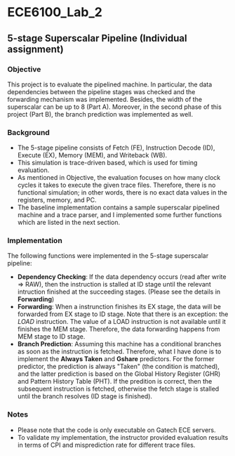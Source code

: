 # ECE6100_Lab_2
## 5-stage Superscalar Pipeline (Individual assignment)

### Objective
This project is to evaluate the pipelined machine. In particular, the data dependencies between the pipeline stages was checked and the forwarding mechanism was implemented. Besides, the width of the superscalar can be up to 8 (Part A). Moreover, in the second phase of this project (Part B), the branch prediction was implemented as well.

### Background
- The 5-stage pipeline consists of Fetch (FE), Instruction Decode (ID), Execute (EX), Memory (MEM), and Writeback (WB).
- This simulation is trace-driven based, which is used for timing evaluation. 
- As mentioned in Objective, the evaluation focuses on how many clock cycles it takes to execute the given trace files. Therefore, there is no functional simulation; in other words, there is no exact data values in the registers, memory, and PC.
- The baseline implementation contains a sample superscalar pipelined machine and a trace parser, and I implemented some further functions which are listed in the next section.

### Implementation  
The following functions were implemented in the 5-stage superscalar pipeline:  
- **Dependency Checking**: If the data dependency occurs (read after write => RAW), then the instruction is stalled at ID stage until the relevant intruction finished at the succeeding stages. (Please see the details in **Forwarding**)
- **Forwarding**: When a instrunction finishes its EX stage, the data will be forwarded from EX stage to ID stage. Note that there is an exception: the *LOAD* instruction. The value of a LOAD instruction is not available until it finishes the MEM stage. Therefore, the data forwarding happens from MEM stage to ID stage.
- **Branch Prediction**: Assuming this machine has a conditional branches as soon as the instruction is fetched. Therefore, what I have done is to implement the **Always Taken** and **Gshare** predictors. For the former predictor, the prediction is always "Taken" (the condition is matched), and the latter prediction is based on the Global History Register (GHR) and Pattern History Table (PHT). If the predition is correct, then the subsequent instruction is fetched, otherwise the fetch stage is stalled until the branch resolves (ID stage is finished).

### Notes  
- Please note that the code is only executable on Gatech ECE servers.  
- To validate my implementation, the instructor provided evaluation results in terms of CPI and misprediction rate for different trace files.
